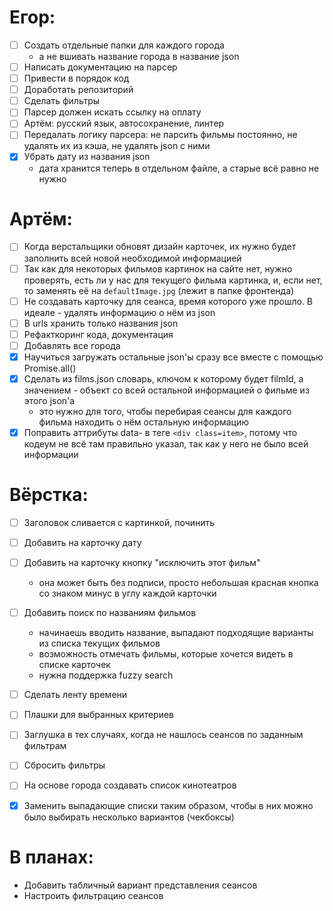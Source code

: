 # Егор:
- [ ] Создать отдельные папки для каждого города
    - а не вшивать название города в название json
- [ ] Написать документацию на парсер
- [ ] Привести в порядок код
- [ ] Доработать репозиторий
- [ ] Сделать фильтры
- [ ] Парсер должен искать ссылку на оплату
- [ ] Артём: русский язык, автосохранение, линтер
- [ ] Передалать логику парсера: не парсить фильмы постоянно, не удалять их из кэша, не удалять json с ними
- [x] Убрать дату из названия json
    - дата хранится теперь в отдельном файле, а старые всё равно не нужно

# Артём:
- [ ] Когда верстальщики обновят дизайн карточек, их нужно будет заполнить всей новой необходимой информацией
- [ ] Так как для некоторых фильмов картинок на сайте нет, нужно проверять, есть ли у нас для текущего фильма картинка, и, если нет, то заменять её на `defaultImage.jpg` (лежит в папке фронтенда)
- [ ] Не создавать карточку для сеанса, время которого уже прошло. В идеале - удалять информацию о нём из json
- [ ] В urls хранить только названия json
- [ ] Рефакткоринг кода, документация
- [ ] Добавлять все города
- [x] Научиться загружать остальные json'ы сразу все вместе с помощью Promise.all()
- [x] Сделать из films.json словарь, ключом к которому будет filmId, а значением - объект со всей остальной информацией о фильме из этого json'а
    - это нужно для того, чтобы перебирая сеансы для каждого фильма находить о нём остальную информацию
- [x] Поправить аттрибуты data- в теге `<div class=item>`, потому что кодеум не всё там правильно указал, так как у него не было всей информации

# Вёрстка:
- [ ] Заголовок сливается с картинкой, починить
- [ ] Добавить на карточку дату
- [ ] Добавить на карточку кнопку "исключить этот фильм"
    - она может быть без подписи, просто небольшая красная кнопка со знаком минус в углу каждой карточки
- [ ] Добавить поиск по названиям фильмов
    - начинаешь вводить название, выпадают подходящие варианты из списка текущих фильмов
    - возможность отмечать фильмы, которые хочется видеть в списке карточек
    - нужна поддержка fuzzy search
- [ ] Сделать ленту времени
- [ ] Плашки для выбранных критериев
- [ ] Заглушка в тех случаях, когда не нашлось сеансов по заданным фильтрам
- [ ] Сбросить фильтры
- [ ] На основе города создавать список кинотеатров
- [x] Заменить выпадающие списки таким образом, чтобы в них можно было выбирать несколько вариантов (чекбоксы)


# В планах:
- Добавить табличный вариант представления сеансов
- Настроить фильтрацию сеансов
